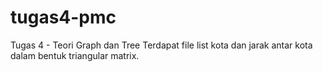# tugas4-pmc
Tugas 4 - Teori Graph dan Tree
Terdapat file list kota dan jarak antar kota dalam bentuk triangular matrix.
